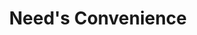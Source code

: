 ---
title: "Need's Convenience"
url: /moncton/needs-convenience-mountain-road/
shop: Lebensmittel
---